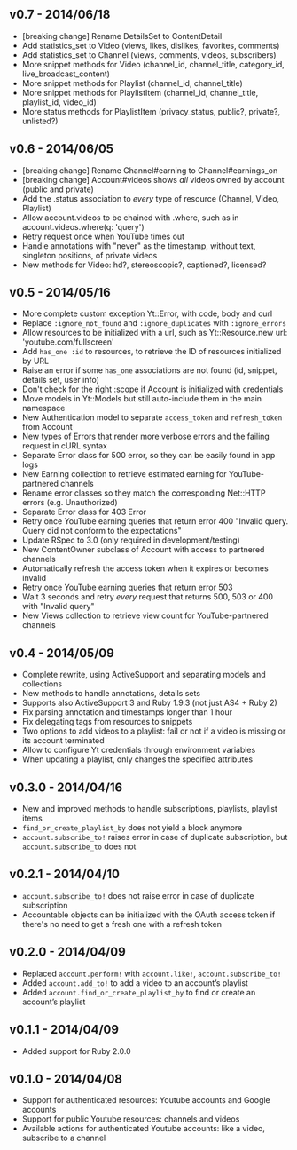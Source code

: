 v0.7 - 2014/06/18
-----------------

* [breaking change] Rename DetailsSet to ContentDetail
* Add statistics_set to Video (views, likes, dislikes, favorites, comments)
* Add statistics_set to Channel (views, comments, videos, subscribers)
* More snippet methods for Video (channel_id, channel_title, category_id, live_broadcast_content)
* More snippet methods for Playlist (channel_id, channel_title)
* More snippet methods for PlaylistItem (channel_id, channel_title, playlist_id, video_id)
* More status methods for PlaylistItem (privacy_status, public?, private?, unlisted?)

v0.6 - 2014/06/05
-----------------

* [breaking change] Rename Channel#earning to Channel#earnings_on
* [breaking change] Account#videos shows *all* videos owned by account (public and private)
* Add the .status association to *every* type of resource (Channel, Video, Playlist)
* Allow account.videos to be chained with .where, such as in account.videos.where(q: 'query')
* Retry request once when YouTube times out
* Handle annotations with "never" as the timestamp, without text, singleton positions, of private videos
* New methods for Video: hd?, stereoscopic?, captioned?, licensed?

v0.5 - 2014/05/16
-----------------

* More complete custom exception Yt::Error, with code, body and curl
* Replace `:ignore_not_found` and `:ignore_duplicates` with `:ignore_errors`
* Allow resources to be initialized with a url, such as Yt::Resource.new url: 'youtube.com/fullscreen'
* Add `has_one :id` to resources, to retrieve the ID of resources initialized by URL
* Raise an error if some `has_one` associations are not found (id, snippet, details set, user info)
* Don't check for the right :scope if Account is initialized with credentials
* Move models in Yt::Models but still auto-include them in the main namespace
* New Authentication model to separate `access_token` and `refresh_token` from Account
* New types of Errors that render more verbose errors and the failing request in cURL syntax
* Separate Error class for 500 error, so they can be easily found in app logs
* New Earning collection to retrieve estimated earning for YouTube-partnered channels
* Rename error classes so they match the corresponding Net::HTTP errors (e.g. Unauthorized)
* Separate Error class for 403 Error
* Retry once YouTube earning queries that return error 400 "Invalid query. Query did not conform to the expectations"
* Update RSpec to 3.0 (only required in development/testing)
* New ContentOwner subclass of Account with access to partnered channels
* Automatically refresh the access token when it expires or becomes invalid
* Retry once YouTube earning queries that return error 503
* Wait 3 seconds and retry *every* request that returns 500, 503 or 400 with "Invalid query"
* New Views collection to retrieve view count for YouTube-partnered channels

v0.4 - 2014/05/09
--------------------

* Complete rewrite, using ActiveSupport and separating models and collections
* New methods to handle annotations, details sets
* Supports also ActiveSupport 3 and Ruby 1.9.3 (not just AS4 + Ruby 2)
* Fix parsing annotation and timestamps longer than 1 hour
* Fix delegating tags from resources to snippets
* Two options to add videos to a playlist: fail or not if a video is missing or its account terminated
* Allow to configure Yt credentials through environment variables
* When updating a playlist, only changes the specified attributes

v0.3.0 - 2014/04/16
--------------------

* New and improved methods to handle subscriptions, playlists, playlist items
* `find_or_create_playlist_by` does not yield a block anymore
* `account.subscribe_to!` raises error in case of duplicate subscription, but `account.subscribe_to` does not

v0.2.1 - 2014/04/10
--------------------

* `account.subscribe_to!` does not raise error in case of duplicate subscription
* Accountable objects can be initialized with the OAuth access token if there's no need to get a fresh one with a refresh token

v0.2.0 - 2014/04/09
--------------------

* Replaced `account.perform!` with `account.like!`, `account.subscribe_to!`
* Added `account.add_to!` to add a video to an account’s playlist
* Added `account.find_or_create_playlist_by` to find or create an account’s playlist

v0.1.1 - 2014/04/09
--------------------

* Added support for Ruby 2.0.0

v0.1.0  - 2014/04/08
--------------------

* Support for authenticated resources: Youtube accounts and Google accounts
* Support for public Youtube resources: channels and videos
* Available actions for authenticated Youtube accounts: like a video, subscribe to a channel